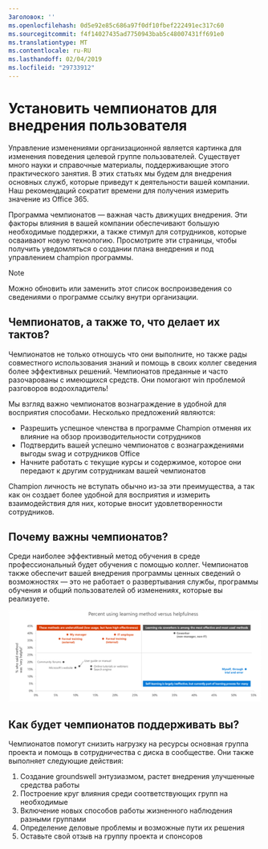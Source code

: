 ```yaml
---
Заголовок: ''
ms.openlocfilehash: 0d5e92e85c686a97f0df10fbef222491ec317c60
ms.sourcegitcommit: f4f14027435ad7750943bab5c48007431ff691e0
ms.translationtype: MT
ms.contentlocale: ru-RU
ms.lasthandoff: 02/04/2019
ms.locfileid: "29733912"
---
```

# <a name="establish-champions-for-user-adoption"></a>Установить чемпионатов для внедрения пользователя 

Управление изменениями организационной является картинка для изменения поведения целевой группе пользователей. Существует много науки и справочные материалы, поддерживающие этого практического занятия. В этих статьях мы будем для внедрения основных служб, которые приведут к деятельности вашей компании.  Наш рекомендаций сократит времени для получения измерить значение из Office 365.  

Программа чемпионатов — важная часть движущих внедрения. Эти факторы влияния в вашей компании обеспечивают большую необходимые поддержки, а также стимул для сотрудников, которые осваивают новую технологию. Просмотрите эти страницы, чтобы получить уведомляться о создании плана внедрения и под управлением champion программы. 

> [!NOTE]
> Можно обновить или заменить этот список воспроизведения со сведениями о программе ссылку внутри организации.

## <a name="who-are-champions-and-what-makes-them-tick"></a>Чемпионатов, а также то, что делает их тактов?

Чемпионатов не только отношусь что они выполните, но также рады совместного использования знаний и помощь в своих коллег сведения более эффективных решений. Чемпионатов преданные и часто разочарованы с имеющихся средств. Они помогают win проблемой разговоров водоохладитель!  

Мы взгляд важно чемпионатов вознаграждение в удобной для восприятия способами. Несколько предложений являются:

- Разрешить успешное членства в программе Champion отменяя их влияние на обзор производительности сотрудников
- Подтвердить вашей успешно чемпионатов с вознаграждениями выгоды swag и сотрудников Office  
- Начните работать с текущие курсы и содержимое, которое они передают к другим сотрудникам вашей чемпионатов 

Champion личность не вступать обычно из-за эти преимущества, а так как он создает более удобной для восприятия и измерить взаимодействия для них, которые вносит удовлетворенности сотрудников. 

## <a name="why-are-champions-important"></a>Почему важны чемпионатов? 

Среди наиболее эффективный метод обучения в среде профессиональный будет обучения с помощью коллег. Чемпионатов также обеспечит вашей внедрения программы ценных сведений о возможностях — это не работает о развертывания службы, программы обучения и общий пользователей об изменениях, которые вы реализуете.  

![Процент с помощью обучения полезность метод vs](media/champstats.png)

## <a name="how-will-champions-support-you"></a>Как будет чемпионатов поддерживать вы?

Чемпионатов помогут снизить нагрузку на ресурсы основная группа проекта и помощь в сотрудничества с диска в сообществе. Они также выполняет следующие действия:

1. Создание groundswell энтузиазмом, растет внедрения улучшенные средства работы
1. Построение круг влияния среди соответствующих групп на необходимые
1. Включение новых способов работы жизненного наблюдения разными группами
1. Определение деловые проблемы и возможные пути их решения
1. Оставьте свой отзыв на группу проекта и спонсоров
